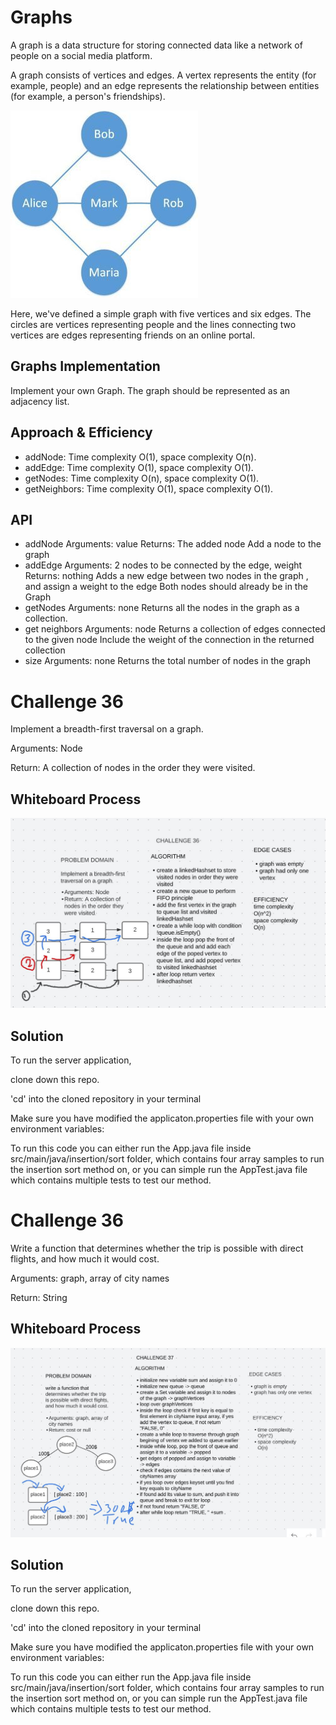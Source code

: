 # Graphs

A graph is a data structure for storing connected data like a network of people on a social media platform.

A graph consists of vertices and edges. A vertex represents the entity (for example, people) and an edge represents the relationship between entities (for example, a person's friendships).

![graph](./graph1.jpg)

Here, we've defined a simple graph with five vertices and six edges. The circles are vertices representing people and the lines connecting two vertices are edges representing friends on an online portal.

## Graphs Implementation

Implement your own Graph. The graph should be represented as an adjacency list.


## Approach & Efficiency

- addNode: Time complexity O(1), space complexity O(n).
- addEdge: Time complexity O(1), space complexity O(1).
- getNodes: Time complexity O(n), space complexity O(1).
- getNeighbors: Time complexity O(1), space complexity O(1).

## API

- addNode
Arguments: value
Returns: The added node
Add a node to the graph
- addEdge
Arguments: 2 nodes to be connected by the edge, weight
Returns: nothing
Adds a new edge between two nodes in the graph , and assign a weight to the edge
Both nodes should already be in the Graph
- getNodes
Arguments: none
Returns all the nodes in the graph as a collection.
- get neighbors
Arguments: node
Returns a collection of edges connected to the given node
Include the weight of the connection in the returned collection
- size
Arguments: none
Returns the total number of nodes in the graph

# Challenge 36

Implement a breadth-first traversal on a graph.

Arguments: Node

Return: A collection of nodes in the order they were visited.

## Whiteboard Process

![BFT](./bft.JPG)


## Solution


To run the server application,

clone down this repo.

'cd' into the cloned repository in your terminal

Make sure you have modified the applicaton.properties file with your own environment variables:

To run this code you can either run the App.java file inside src/main/java/insertion/sort folder, which contains four array samples to run the insertion sort method on, or you can simple run the AppTest.java file which contains multiple tests to test our method.

# Challenge 36

Write a function that determines whether the trip is possible with direct flights, and how much it would cost.

Arguments: graph, array of city names

Return: String

## Whiteboard Process

![BFT](./tripCost.JPG)


## Solution


To run the server application,

clone down this repo.

'cd' into the cloned repository in your terminal

Make sure you have modified the applicaton.properties file with your own environment variables:

To run this code you can either run the App.java file inside src/main/java/insertion/sort folder, which contains four array samples to run the insertion sort method on, or you can simple run the AppTest.java file which contains multiple tests to test our method.

